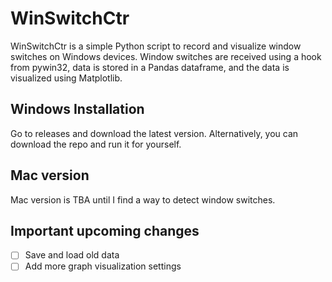 # WinSwitchCtr

WinSwitchCtr is a simple Python script to record and visualize window switches on Windows devices.
Window switches are received using a hook from pywin32, data is stored in a Pandas dataframe, and the data is visualized using Matplotlib.


## Windows Installation

Go to releases and download the latest version.
Alternatively, you can download the repo and run it for yourself.

## Mac version
Mac version is TBA until I find a way to detect window switches.

## Important upcoming changes

 - [ ] Save and load old data
 - [ ] Add more graph visualization settings
